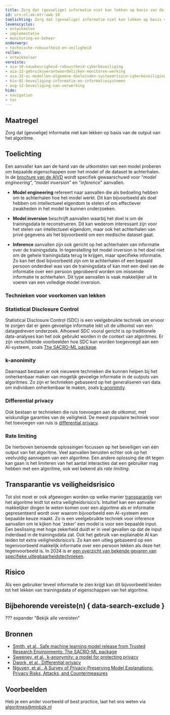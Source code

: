 ```yaml
---
title: Zorg dat (gevoelige) informatie niet kan lekken op basis van de output van het algoritme
id: urn:nl:ak:mtr:owk-10
toelichting: Zorg dat (gevoelige) informatie niet kan lekken op basis van de output van het algoritme. Limiteer daarom de hoeveelheid informatie in de uitkomst.
levenscyclus:
- ontwikkelen
- implementatie
- monitoring-en-beheer
onderwerp:
- technische-robuustheid-en-veiligheid
rollen:
- ontwikkelaar
vereiste:
- aia-10-nauwkeurigheid-robuustheid-cyberbeveiliging
- aia-22-gebruiksverantwoordelijken-monitoren-werking
- aia-32-ai-modellen-algemene-doeleinden-systeemrisico-cyberbeveiliging
- bio-01-beveiliging-informatie-en-informatiesystemen
- avg-12-beveiliging-van-verwerking
hide:
- navigation
- toc
---
```


<!-- Let op! onderstaande regel met 'tags' niet weghalen! Deze maakt automatisch de knopjes op basis van de metadata  -->
<!-- tags -->

## Maatregel
Zorg dat (gevoelige) informatie niet kan lekken op basis van de output van het algoritme.

## Toelichting
Een aanvaller kan aan de hand van de uitkomsten van een model proberen om bepaalde eigenschappen over het model of de dataset te achterhalen. In de [brochure van de AIVD](https://www.aivd.nl/documenten/publicaties/2023/02/15/ai-systemen-ontwikkel-ze-veilig) wordt specifiek gewaarschuwd voor “*model engineering*”, “*model inversion*” en “*inference*” aanvallen.

- **Model engineering** refereert naar aanvallen die als bedoeling hebben om te achterhalen hoe het model werkt. Dit kan bijvoorbeeld als doel hebben om intellectueel eigendom te stelen of om effectiever zwakheden in het model te kunnen onderzoeken.

- **Model inversion** beschrijft aanvallen waarbij het doel is om de trainingsdata te reconstrueren. Dit kan wederom interessant zijn voor het stelen van intellectueel eigendom, maar ook het achterhalen van privé gegevens als het bijvoorbeeld om een medische dataset gaat.

- **Inference** aanvallen zijn ook gericht op het achterhalen van informatie over de trainingsdata. In tegenstelling tot model inversion is het doel niet om de gehele trainingsdata terug te krijgen, maar specifieke informatie. Zo kan het doel bijvoorbeeld zijn om te achterhalen of een bepaald persoon onderdeel was van de trainingsdata of kan met een deel van de informatie over een persoon geprobeerd worden om missende informatie te achterhalen. Dit type aanvallen is vaak makkelijker uit te voeren van een volledige model inversion.

### Technieken voor voorkomen van lekken

### Statistical Disclosure Control
Statistical Disclosure Control (SDC) is een veelgebruikte techniek om ervoor te zorgen dat er geen gevoelige informatie lekt uit de uitkomst van een datagedreven onderzoek.
Alhoewel SDC vooral gericht is op traditionele data-analyses kan het ook gebruikt worden in de context van algoritmes. 
Er zijn verschillende voorbeelden hoe SDC kan worden toegevoegd aan een AI-systeem, zoals [The SACRO-ML package](https://arxiv.org/abs/2212.01233).

### k-anonimity
Daarnaast bestaan er ook nieuwere technieken die kunnen helpen bij het onherkenbaar maken van mogelijk gevoelige informatie in de outputs van algoritmes. Zo zijn er technieken gebaseerd op het generaliseren van data om individuen onherkenbaar te maken, zoals [k-anonimity](https://dl.acm.org/doi/10.1142/s0218488502001648). 

### Differential privacy
Ook bestaan er technieken die ruis toevoegen aan de uitkomst, met wiskundige garanties van de veiligheid. De meest populaire techniek voor het toevoegen van ruis is [differential privacy](https://dl.acm.org/doi/10.1007/11787006_1).

### Rate limiting
De hierboven benoemde oplossingen focussen op het beveiligen van één output van het algoritme. Veel aanvallen berusten echter ook op het veelvuldig aanroepen van een algoritme. Een andere oplossing die dit tegen kan gaan is het limiteren van het aantal interacties dat een gebruiker mag hebben met een algoritme, ook wel bekend als *rate limiting*. 

## Transparantie vs veiligheidsrisico
Tot slot moet er ook afgewogen worden op welke manier [transparantie](../../onderwerpen/transparantie.md) van het algoritme leidt tot extra veiligheidsrisico’s. 
Intuïtief kan een aanvaller makkelijker dingen te weten komen over een algoritme als er informatie gepresenteerd wordt over waarom bijvoorbeeld een AI-systeem een bepaalde keuze maakt. 
Zo is een veelgebruikte techniek voor inference aanvallen om te kijken hoe 'zeker' een model is voor een bepaalde input. 
Een beslissing met hoge zekerheid duidt er in veel gevallen op dat de input inderdaad in de trainingsdata zat. 
Ook het gebruik van explainable AI kan leiden tot extra veiligheidsrisico’s. Zo kan een uitleg gebaseerd op een tegenvoorbeeld makkelijk informatie over een persoon lekken als deze het tegenvoorbeeld is. In 2024 is er [een overzicht van bekende gevaren van specifieke uitlegbaarheidstechnieken](https://arxiv.org/abs/2404.00673).

## Risico
Als een gebruiker teveel informatie te zien krijgt kan dit bijvoorbeeld leiden tot het lekken van trainingsdata of eigenschappen van het algoritme.

## Bijbehorende vereiste(n) { data-search-exclude }
??? expander "Bekijk alle vereisten"
    <!-- list_vereisten_on_maatregelen_page -->

## Bronnen
- [Smith, et al., Safe machine learning model release from Trusted Research Environments: The SACRO-ML package](https://arxiv.org/abs/2212.01233)
- [Sweeney, et al., k-anonymity: a model for protecting privacy](https://dl.acm.org/doi/10.1142/s0218488502001648)
- [Dwork, et al., Differential privacy](https://dl.acm.org/doi/10.1007/11787006_1)
- [Nguyen, et al., A Survey of Privacy-Preserving Model Explanations: Privacy Risks, Attacks, and Countermeasures](https://arxiv.org/abs/2404.00673)

## Voorbeelden
Heb je een ander voorbeeld of best practice, laat het ons weten via [algoritmes@minbzk.nl](mailto:algoritmes@minbzk.nl)

